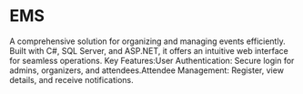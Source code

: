 # EMS
A comprehensive solution for organizing and managing events efficiently. Built with C#, SQL Server, and ASP.NET, it offers an intuitive web interface for seamless operations. Key Features:User Authentication: Secure login for admins, organizers, and attendees.Attendee Management: Register, view details, and receive notifications.

